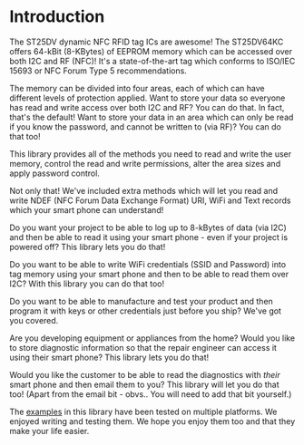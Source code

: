 # Introduction

The ST25DV dynamic NFC RFID tag ICs are awesome! The ST25DV64KC offers 64-kBit (8-KBytes) of EEPROM memory which can be accessed over both I2C and RF (NFC)! It's a state-of-the-art
tag which conforms to ISO/IEC 15693 or NFC Forum Type 5 recommendations.

The memory can be divided into four areas, each of which can have different levels of protection applied. Want to store your data so everyone has read and write access over both I2C and RF? You can do that.
In fact, that's the default! Want to store your data in an area which can only be read if you know the password, and cannot be written to (via RF)? You can do that too!

This library provides all of the methods you need to read and write the user memory, control the read and write permissions, alter the area sizes and apply password control.

Not only that! We've included extra methods which will let you read and write NDEF (NFC Forum Data Exchange Format) URI, WiFi and Text records which your smart phone can understand!

Do you want your project to be able to log up to 8-kBytes of data (via I2C) and then be able to read it using your smart phone - even if your project is powered off? This library lets you do that!

Do you want to be able to write WiFi credentials (SSID and Password) into tag memory using your smart phone and then to be able to read them over I2C? With this library you can do that too!

Do you want to be able to manufacture and test your product and then program it with keys or other credentials just before you ship? We've got you covered.

Are you developing equipment or appliances from the home? Would you like to store diagnostic information so that the repair engineer can access it using their smart phone? This library lets you do that!

Would you like the customer to be able to read the diagnostics with _their_ smart phone and then email them to you? This library will let you do that too! (Apart from the email bit - obvs.. You will need to add that bit yourself.)

The [examples](https://sparkfun.github.io/SparkFun_ST25DV64KC_Arduino_Library/sparkfun-st25dv64kc-arduino-library-examples/ex_01_Device_Information/) in this library have been tested on multiple platforms.
We enjoyed writing and testing them. We hope you enjoy them too and that they make your life easier.
